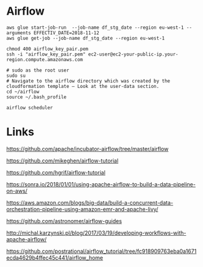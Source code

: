 # Airflow
```
aws glue start-job-run  --job-name df_stg_date --region eu-west-1 --arguments EFFECTIV_DATE=2018-11-12
aws glue get-job --job-name df_stg_date --region eu-west-1
```

```
chmod 400 airflow_key_pair.pem
ssh -i "airflow_key_pair.pem" ec2-user@ec2-your-public-ip.your-region.compute.amazonaws.com

# sudo as the root user
sudo su
# Navigate to the airflow directory which was created by the cloudformation template – Look at the user-data section.
cd ~/airflow
source ~/.bash_profile

airflow scheduler

```

# Links
https://github.com/apache/incubator-airflow/tree/master/airflow

https://github.com/mikeghen/airflow-tutorial

https://github.com/hgrif/airflow-tutorial

https://sonra.io/2018/01/01/using-apache-airflow-to-build-a-data-pipeline-on-aws/

https://aws.amazon.com/blogs/big-data/build-a-concurrent-data-orchestration-pipeline-using-amazon-emr-and-apache-livy/

https://github.com/astronomer/airflow-guides

http://michal.karzynski.pl/blog/2017/03/19/developing-workflows-with-apache-airflow/

https://github.com/postrational/airflow_tutorial/tree/fc918909763eba0a1671ecda4629b4ffec45c441/airflow_home
